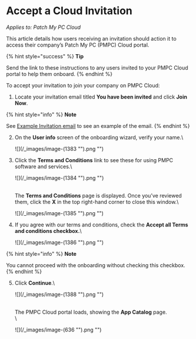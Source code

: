 # Accept a Cloud Invitation

_Applies to: Patch My PC Cloud_

This article details how users receiving an invitation should action it to access their company’s Patch My PC (PMPC) Cloud portal.

{% hint style="success" %}
**Tip**

Send the link to these instructions to any users invited to your PMPC Cloud portal to help them onboard.
{% endhint %}

To accept your invitation to join your company on PMPC Cloud:

1. Locate your invitation email titled **You have been invited** and click **Join Now**.

{% hint style="info" %}
**Note**

See [Example Invitation email](../../../cloud-reference/cloud-email-reference/example-cloud-invitation-email.md) to see an example of the email.
{% endhint %}

2.  On the **User info** screen of the onboarding wizard, verify your name.\


    ![](/_images/image-(1383 "").png "")


3.  Click the **Terms and Conditions** link to see these for using PMPC software and services.\


    ![](/_images/image-(1384 "").png "")

    \
    The **Terms and Conditions** page is displayed. Once you’ve reviewed them, click the **X** in the top right-hand corner to close this window.\


    ![](/_images/image-(1385 "").png "")


4.  If you agree with our terms and conditions, check the **Accept all Terms and conditions checkbox.**\


    ![](/_images/image-(1386 "").png "")

{% hint style="info" %}
**Note**

You cannot proceed with the onboarding without checking this checkbox.
{% endhint %}

5.  Click **Continue**.\


    ![](/_images/image-(1388 "").png "")

    \
    The PMPC Cloud portal loads, showing the **App Catalog** page.\
    \


    ![](/_images/image-(636 "").png "")
